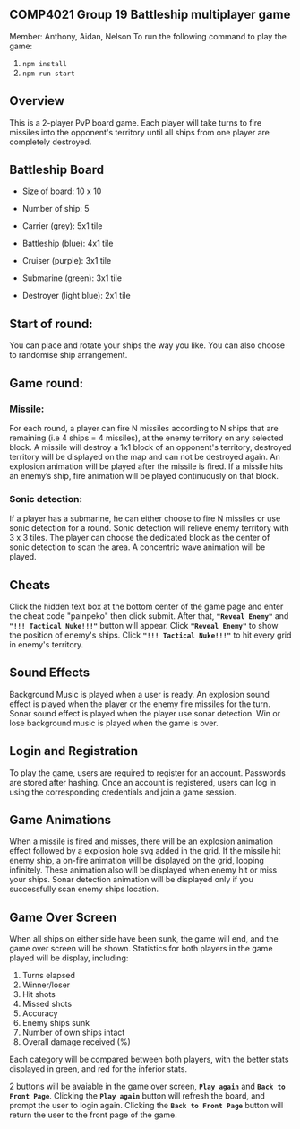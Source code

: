 ## **COMP4021 Group 19 Battleship multiplayer game**

Member: Anthony, Aidan, Nelson 
To run the following command to play the game:
1. `npm install`
2. `npm run start`

## Overview
This is a 2-player PvP board game. Each player will take turns to fire missiles into the opponent's territory until all ships from one player are completely destroyed. 

## Battleship Board 

* Size of board: 10 x 10

* Number of ship: 5

* Carrier (grey): 5x1 tile

* Battleship (blue): 4x1 tile

* Cruiser (purple): 3x1 tile  

* Submarine (green): 3x1 tile

* Destroyer (light blue): 2x1 tile

## Start of round: 
You can place and rotate your ships the way you like. You can also choose to randomise ship arrangement.

## Game round:
### Missile:
For each round, a player can fire N missiles according to N ships that are remaining (i.e 4 ships = 4 missiles), at the enemy territory on any selected block. A missile will destroy a 1x1 block of an opponent's territory, destroyed territory will be displayed on the map and can not be destroyed again. An explosion animation will be played after the missile is fired. If a missile hits an enemy’s ship, fire animation will be played continuously on that block.

### Sonic detection:
If a player has a submarine, he can either choose to fire N missiles or use sonic detection for a round. Sonic detection will relieve enemy territory with 3 x 3 tiles. The player can choose the dedicated block as the center of sonic detection to scan the area. A concentric wave animation will be played. 

## Cheats
Click the hidden text box at the bottom center of the game page and enter the cheat code "painpeko" then click submit. After that, **`"Reveal Enemy"`** and **`"!!! Tactical Nuke!!!"`** button will appear. Click **`"Reveal Enemy"`** to show the position of enemy's ships. Click **`"!!! Tactical Nuke!!!"`** to hit every grid in enemy's territory.

## Sound Effects
Background Music is played when a user is ready. An explosion sound effect is played when the player or the enemy fire missiles for the turn. Sonar sound effect is played when the player use sonar detection. Win or lose background music is played when the game is over.

## Login and Registration
To play the game, users are required to register for an account. Passwords are stored after hashing. Once an account is registered, users can log in using the corresponding credentials and join a game session.

## Game Animations
When a missile is fired and misses, there will be an explosion animation effect followed by a explosion hole svg added in the grid. If the missile hit enemy ship, a on-fire animation will be displayed on the grid, looping infinitely. These animation also will be displayed when enemy hit or miss your ships. Sonar detection animation will be displayed only if you successfully scan enemy ships location.

## Game Over Screen
When all ships on either side have been sunk, the game will end, and the game over screen will be shown. Statistics for both players in the game played will be display, including:
1. Turns elapsed
2. Winner/loser
3. Hit shots
4. Missed shots
5. Accuracy
6. Enemy ships sunk
7. Number of own ships intact
8. Overall damage received (%)

Each category will be compared between both players, with the better stats displayed in green, and red for the inferior stats. 

2 buttons will be avaiable in the game over screen, **`Play again`** and **`Back to Front Page`**. Clicking the **`Play again`** button will refresh the board, and prompt the user to login again. Clicking the **`Back to Front Page`** button will return the user to the front page of the game.

